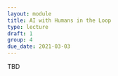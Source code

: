 ```yaml
---
layout: module
title: AI with Humans in the Loop
type: lecture
draft: 1
group: 4
due_date: 2021-03-03
---
```


TBD